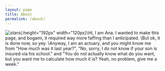 ```yaml
---
layout: page
title: About
permalink: /about/
---
```


![stars](/david_bowman_1920x1200.jpeg.jpg){:height="192px" width="120px}\Hi, I am Ana. I wanted to make this page, and bogami, it required way more faffing than I anticipated. \But ok, it is done now, so yey. \Anyway, I am an actuary, and you might know me from "How much was it last year?", "No, sorry, I do not know if your son is insured via his school." and "You do not actually know what do you want, but you want me to calculate how much it is? Yeah, no problem, give me a week." 
